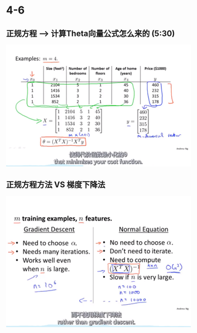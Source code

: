 # 4-6

## 正规方程   --> 计算Theta向量公式怎么来的 (5:30)

![4-6-1](./img/4-6-1.PNG)


## 正规方程方法 VS 梯度下降法

![4-6-2](./img/4-6-2.PNG)


